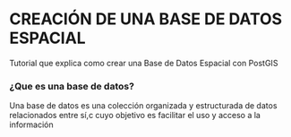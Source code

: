 # CREACIÓN DE UNA BASE DE DATOS ESPACIAL
<p>Tutorial que explica como crear una Base de Datos Espacial con PostGIS</p>

### ¿Que es una base de datos?
<p> Una base de datos es una colección organizada y estructurada de datos relacionados entre sí,c cuyo objetivo es facilitar el uso y acceso a la información</p>
